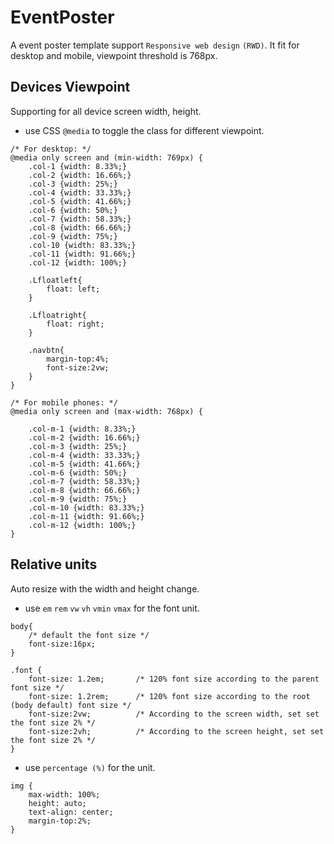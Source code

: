 # EventPoster
A event poster template support `Responsive web design` `(RWD)`.
It fit for desktop and mobile, viewpoint threshold is 768px.

## Devices Viewpoint
Supporting for all device screen width, height.

- use CSS `@media` to toggle the class for different viewpoint.

```
/* For desktop: */
@media only screen and (min-width: 769px) {
    .col-1 {width: 8.33%;}
    .col-2 {width: 16.66%;}
    .col-3 {width: 25%;}
    .col-4 {width: 33.33%;}
    .col-5 {width: 41.66%;}
    .col-6 {width: 50%;}
    .col-7 {width: 58.33%;}
    .col-8 {width: 66.66%;}
    .col-9 {width: 75%;}
    .col-10 {width: 83.33%;}
    .col-11 {width: 91.66%;}
    .col-12 {width: 100%;}

    .Lfloatleft{
        float: left;
    }

    .Lfloatright{
        float: right;
    }

    .navbtn{
        margin-top:4%;
        font-size:2vw;
    }
}
```

```
/* For mobile phones: */
@media only screen and (max-width: 768px) {
    
    .col-m-1 {width: 8.33%;}
    .col-m-2 {width: 16.66%;}
    .col-m-3 {width: 25%;}
    .col-m-4 {width: 33.33%;}
    .col-m-5 {width: 41.66%;}
    .col-m-6 {width: 50%;}
    .col-m-7 {width: 58.33%;}
    .col-m-8 {width: 66.66%;}
    .col-m-9 {width: 75%;}
    .col-m-10 {width: 83.33%;}
    .col-m-11 {width: 91.66%;}
    .col-m-12 {width: 100%;}
}
```

## Relative units
Auto resize with the width and height change.

- use `em` `rem` `vw` `vh` `vmin` `vmax` for the font unit.

```
body{ 
	/* default the font size */
	font-size:16px;
}

.font {
    font-size: 1.2em;       /* 120% font size according to the parent font size */
    font-size: 1.2rem;      /* 120% font size according to the root (body default) font size */
    font-size:2vw;          /* According to the screen width, set set the font size 2% */
    font-size:2vh;          /* According to the screen height, set set the font size 2% */
}
```

- use `percentage (%)` for the unit.

```
img {
    max-width: 100%;
    height: auto;
    text-align: center;
    margin-top:2%;
}
```

